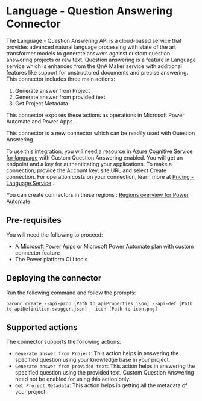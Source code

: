 # Language - Question Answering Connector
The Language - Question Answering API is a cloud-based service that provides advanced natural language processing with state of the art transformer models to 
generate answers against custom question answering projects or raw text. Question answering is a feature in Language service which is enhanced from the QnA Maker service with additional features 
like support for unstructured documents and precise answering.
This connector includes three  main actions: 
1) Generate answer from Project
2) Generate answer from provided text
3) Get Project Metadata

This connector exposes these actions as operations in Microsoft Power Automate and Power Apps.

This connector is a new connector which can be readily used with Question Answering.

To use this integration, you will need a resource in [Azure Cognitive Service for language](https://aka.ms/create-language-resource) with Custom Question Answering enabled. 
You will get an endpoint and a key for authenticating your applications.
To make a connection, provide the Account key, site URL and select Create connection. For operation costs on your connection, learn more at [Pricing - Language Service](https://azure.microsoft.com/en-us/pricing/details/cognitive-services/language-service/) .

You can create connectors in these regions : [Regions overview for Power Automate](https://docs.microsoft.com/en-us/power-automate/regions-overview)
## Pre-requisites

You will need the following to proceed:

- A Microsoft Power Apps or Microsoft Power Automate plan with custom connector feature
- The Power platform CLI tools

## Deploying the connector

Run the following command and follow the prompts:

```paconn
paconn create --api-prop [Path to apiProperties.json] --api-def [Path to apiDefinition.swagger.json] --icon [Path to icon.png] 
```

## Supported actions

The connector supports the following actions:

- `Generate answer from Project`: This action helps in answering the specified question using your knowledge base in your project.
- `Generate answer from provided text`: This action helps in answering the specified question using the provided text. Custom Question Answering need not be enabled for using this action only.
- `Get Project Metadata`: This action helps in getting all the metadata of your project. 